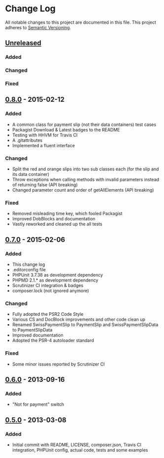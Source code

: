 # Change Log
All notable changes to this project are documented in this file.
This project adheres to [Semantic Versioning](http://semver.org/).

## [Unreleased](https://github.com/ravage84/SwissPaymentSlip/compare/0.8.0...master)
### Added

### Changed

### Fixed

## [0.8.0](https://github.com/ravage84/SwissPaymentSlip/releases/tag/0.8.0) - 2015-02-12
### Added
- A common class for payment slip (not their data containers) test cases
- Packagist Download & Latest badges to the README
- Testing with HHVM for Travis CI
- A .gitattributes
- Implemented a fluent interface

### Changed
- Split the red and orange slips into two sub classes each (for the slip and its data container)
- Throw exceptions when calling methods with invalid parameters instead of returning false (API breaking)
- Changed parameter count and order of getAllElements (API breaking)

### Fixed
- Removed misleading time key, which fooled Packagist
- Improved DobBlocks and documentation
- Vastly reworked and cleaned up the all tests

## [0.7.0](https://github.com/ravage84/SwissPaymentSlip/releases/tag/0.7.0) - 2015-02-06
### Added
- This change log
- .editorconfig file
- PHPUnit 3.7.38 as development dependency
- PHPMD 2.1.* as development dependency
- Scrutinizer CI integration & badges
- composer.lock (not ignored anymore)

### Changed
- Fully adopted the PSR2 Code Style
- Various CS and DocBlock improvements and other code clean up
- Renamed SwissPaymentSlip to PaymentSlip and SwissPaymentSlipData to PaymentSlipData
- Improved documentation
- Adopted the PSR-4 autoloader standard

### Fixed
- Some minor issues reported by Scrutinizer CI

## [0.6.0](https://github.com/ravage84/SwissPaymentSlip/releases/tag/0.6.0) - 2013-09-16
### Added
- "Not for payment" switch

## [0.5.0](https://github.com/ravage84/SwissPaymentSlip/releases/tag/0.5.0) - 2013-03-08
### Added
- Initial commit with README, LICENSE, composer.json, Travis CI integration, PHPUnit config, actual code, tests and some examples
